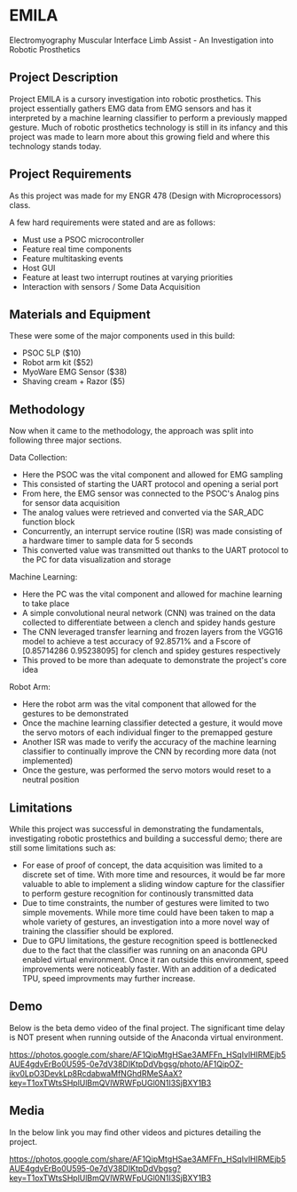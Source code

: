 # EMILA
Electromyography Muscular Interface Limb Assist - An Investigation into Robotic Prosthetics 

## Project Description
Project EMILA is a cursory investigation into robotic prosthetics. 
This project essentially gathers EMG data from EMG sensors and has it interpreted by a machine learning classifier to perform a previously mapped gesture. 
Much of robotic prosthetics technology is still in its infancy and this project was made to learn more about this growing field and where this technology stands today. 

## Project Requirements
As this project was made for my ENGR 478 (Design with Microprocessors) class. 

A few hard requirements were stated and are as follows:
- Must use a PSOC microcontroller
- Feature real time components
- Feature multitasking events
- Host GUI
- Feature at least two interrupt routines at varying priorities
- Interaction with sensors / Some Data Acquisition 

## Materials and Equipment
These were some of the major components used in this build:
- PSOC 5LP ($10)
- Robot arm kit ($52)
- MyoWare EMG Sensor ($38)
- Shaving cream + Razor ($5)

## Methodology
Now when it came to the methodology, the approach was split into following three major sections.

Data Collection:
- Here the PSOC was the vital component and allowed for EMG sampling
- This consisted of starting the UART protocol and opening a serial port
- From here, the EMG sensor was connected to the PSOC's Analog pins for sensor data acquisition 
- The analog values were retrieved and converted via the SAR_ADC function block 
- Concurrently, an interrupt service routine (ISR) was made consisting of a hardware timer to sample data for 5 seconds 
- This converted value was transmitted out thanks to the UART protocol to the PC for data visualization and storage

Machine Learning:
- Here the PC was the vital component and allowed for machine learning to take place
- A simple convolutional neural network (CNN) was trained on the data collected to differentiate between a clench and spidey hands gesture 
- The CNN leveraged transfer learning and frozen layers from the VGG16 model to achieve a test accuracy of 92.8571% and a Fscore of [0.85714286 0.95238095] for clench and spidey gestures respectively
- This proved to be more than adequate to demonstrate the project's core idea 

Robot Arm:
- Here the robot arm was the vital component that allowed for the gestures to be demonstrated
- Once the machine learning classifier detected a gesture, it would move the servo motors of each individual finger to the premapped gesture
- Another ISR was made to verify the accuracy of the machine learning classifier to continually improve the CNN by recording more data (not implemented)
- Once the gesture, was performed the servo motors would reset to a neutral position

## Limitations 
While this project was successful in demonstrating the fundamentals, investigating robotic prostethics and building a successful demo; there are still some limitations such as:
- For ease of proof of concept, the data acquisition was limited to a discrete set of time. With more time and resources, it would be far more valuable to able to implement a sliding window capture for the classifier to perform gesture recognition for continously transmitted data
- Due to time constraints, the number of gestures were limited to two simple movements. While more time could have been taken to map a whole variety of gestures, an investigation into a more novel way of training the classifier should be explored. 
- Due to GPU limitations, the gesture recognition speed is bottlenecked due to the fact that the classifier was running on an anaconda GPU enabled virtual environment. Once it ran outside this environment, speed improvements were noticeably faster. With an addition of a dedicated TPU, speed improvments may further increase. 

## Demo 
Below is the beta demo video of the final project. The significant time delay is NOT present when running outside of the Anaconda virtual environment.

https://photos.google.com/share/AF1QipMtgHSae3AMFFn_HSqIvlHlRMEjb5AUE4gdvErBo0U595-0e7dV38DIKtpDdVbgsg/photo/AF1QipOZ-ikv0LpO3DevkLp8RcdabwaMfNGhdRMeSAaX?key=T1oxTWtsSHplUlBmQVlWRWFpUGl0N1I3SjBXY1B3

## Media 
In the below link you may find other videos and pictures detailing the project.

https://photos.google.com/share/AF1QipMtgHSae3AMFFn_HSqIvlHlRMEjb5AUE4gdvErBo0U595-0e7dV38DIKtpDdVbgsg?key=T1oxTWtsSHplUlBmQVlWRWFpUGl0N1I3SjBXY1B3


